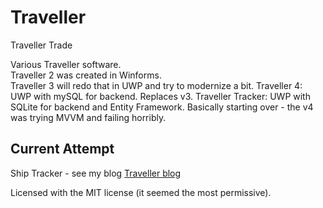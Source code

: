 # Traveller
Traveller Trade

Various Traveller software.  
Traveller 2 was created in Winforms.  
Traveller 3 will redo that in UWP and try to modernize a bit.
Traveller 4: UWP with mySQL for backend. Replaces v3.
Traveller Tracker: UWP with SQLite for backend and Entity Framework. Basically starting over - the v4 was trying MVVM and failing horribly.

## Current Attempt
Ship Tracker - see my blog [Traveller blog](https://traveller-ct.blogspot.com/)

Licensed with the MIT license (it seemed the most permissive).
